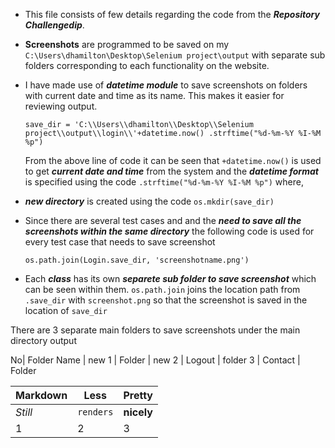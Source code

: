 + This file consists of few details regarding the code from the **_Repository Challengedip_**.

+ **Screenshots** are programmed to be saved on my `C:\Users\dhamilton\Desktop\Selenium project\output` with separate sub folders corresponding to each functionality on the website.

* I have made use of **_datetime module_** to save screenshots on folders with current date and time as its name. This makes it easier for reviewing output.

   `save_dir = 'C:\\Users\\dhamilton\\Desktop\\Selenium project\\output\\login\\'+datetime.now() .strftime("%d-%m-%Y %I-%M %p")`

   From the above line of code it can be seen that `+datetime.now()` is used to get **_current date and time_** from the system and the **_datetime format_** is specified using the code `.strftime("%d-%m-%Y %I-%M %p")` where,

+ **_new directory_** is created using the code `os.mkdir(save_dir)`

* Since there are several test cases and and the **_need to save all the screenshots within the same directory_** the following code is used for every test case that needs to save screenshot

   `os.path.join(Login.save_dir, 'screenshotname.png')`

* Each **_class_** has its own **_separete sub folder to save screenshot_** which can be seen within them. `os.path.join` joins the location path from `.save_dir` with `screenshot.png` so that the screenshot is saved in the location of `save_dir`

There are 3 separate main folders to save screenshots under the main directory output

No| Folder Name | new
1 | Folder | new
2 | Logout | folder
3 | Contact | Folder

Markdown | Less | Pretty
--- | --- | ---
*Still* | `renders` | **nicely**
1 | 2 | 3
